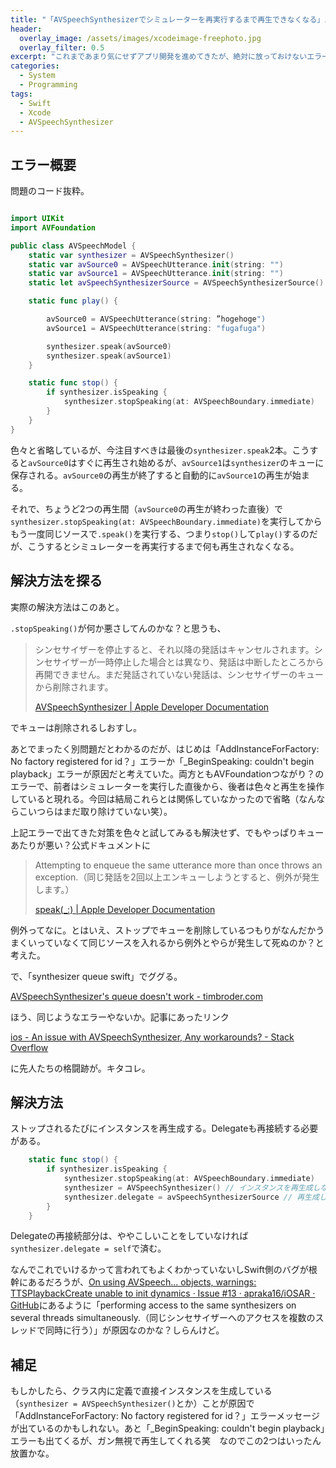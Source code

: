 ```yaml
---
title: "「AVSpeechSynthesizerでシミュレーターを再実行するまで再生できなくなる」エラー（Xcode12.4、Swift 5.3.2）"
header:
  overlay_image: /assets/images/xcodeimage-freephoto.jpg
  overlay_filter: 0.5
excerpt: "これまであまり気にせずアプリ開発を進めてきたが、絶対に放っておけないエラーなのでがんばって対処した。そうはいっても色々調べていくとひとまずの解決方法が見つかったのでそれをパクることになった。iOS7？くらいからってことは最初からか（笑）、既知のバグっぽい。"
categories:
  - System
  - Programming
tags:
  - Swift
  - Xcode
  - AVSpeechSynthesizer
---
```


## エラー概要

問題のコード抜粋。

```swift

import UIKit
import AVFoundation

public class AVSpeechModel {
    static var synthesizer = AVSpeechSynthesizer()
    static var avSource0 = AVSpeechUtterance.init(string: "")
    static var avSource1 = AVSpeechUtterance.init(string: "")
    static let avSpeechSynthesizerSource = AVSpeechSynthesizerSource() // AVSpeechSynthesizerDelegateをまとめたクラスのインスタンス

    static func play() {

        avSource0 = AVSpeechUtterance(string: ”hogehoge")
        avSource1 = AVSpeechUtterance(string: "fugafuga")

        synthesizer.speak(avSource0)
        synthesizer.speak(avSource1)
    }

    static func stop() {
        if synthesizer.isSpeaking {
            synthesizer.stopSpeaking(at: AVSpeechBoundary.immediate)
        }
    }
}
```

色々と省略しているが、今注目すべきは最後の`synthesizer.speak`2本。こうすると`avSource0`はすぐに再生され始めるが、`avSource1`は`synthesizer`のキューに保存される。`avSource0`の再生が終了すると自動的に`avSource1`の再生が始まる。

それで、ちょうど2つの再生間（`avSource0`の再生が終わった直後）で`synthesizer.stopSpeaking(at: AVSpeechBoundary.immediate)`を実行してからもう一度同じソースで`.speak()`を実行する、つまり`stop()`して`play()`するのだが、こうするとシミュレーターを再実行するまで何も再生されなくなる。

## 解決方法を探る

実際の解決方法はこのあと。

`.stopSpeaking()`が何か悪さしてんのかな？と思うも、

>シンセサイザーを停止すると、それ以降の発話はキャンセルされます。シンセサイザーが一時停止した場合とは異なり、発話は中断したところから再開できません。まだ発話されていない発話は、シンセサイザーのキューから削除されます。
>
>[AVSpeechSynthesizer \| Apple Developer Documentation](https://developer.apple.com/documentation/avfaudio/avspeechsynthesizer)

でキューは削除されるしおすし。

あとでまったく別問題だとわかるのだが、はじめは「AddInstanceForFactory: No factory registered for id？」エラーか「_BeginSpeaking: couldn't begin playback」エラーが原因だと考えていた。両方ともAVFoundationつながり？のエラーで、前者はシミュレーターを実行した直後から、後者は色々と再生を操作していると現れる。今回は結局これらとは関係していなかったので省略（なんならこいつらはまだ取り除けていない笑）。

上記エラーで出てきた対策を色々と試してみるも解決せず、でもやっぱりキューあたりが悪い？公式ドキュメントに

>Attempting to enqueue the same utterance more than once throws an exception.（同じ発話を2回以上エンキューしようとすると、例外が発生します。）
>
>[speak(_:) \| Apple Developer Documentation](https://developer.apple.com/documentation/avfaudio/avspeechsynthesizer/1619686-speak)

例外ってなに。とはいえ、ストップでキューを削除しているつもりがなんだかうまくいっていなくて同じソースを入れるから例外とやらが発生して死ぬのか？と考えた。

で、「synthesizer queue swift」でググる。

[AVSpeechSynthesizer's queue doesn't work - timbroder.com](https://www.timbroder.com/2014/03/avspeechsynthesizers-queue-doesnt-work/)

ほう、同じようなエラーやないか。記事にあったリンク

[ios - An issue with AVSpeechSynthesizer, Any workarounds? - Stack Overflow](https://stackoverflow.com/questions/19672814/an-issue-with-avspeechsynthesizer-any-workarounds)

に先人たちの格闘跡が。キタコレ。

## 解決方法

ストップされるたびにインスタンスを再生成する。Delegateも再接続する必要がある。

```swift
    static func stop() {
        if synthesizer.isSpeaking {
            synthesizer.stopSpeaking(at: AVSpeechBoundary.immediate)
            synthesizer = AVSpeechSynthesizer() // インスタンスを再生成しないと、2つの.speak()間で.stopSpeaking()を実行したときに再生できなくなるバグが生じる
            synthesizer.delegate = avSpeechSynthesizerSource // 再生成したのでデリゲートも再接続
        }
    }
```

Delegateの再接続部分は、ややこしいことをしていなければ`synthesizer.delegate = self`で済む。

なんでこれでいけるかって言われてもよくわかっていないしSwift側のバグが根幹にあるだろうが、[On using AVSpeech... objects, warnings: TTSPlaybackCreate unable to init dynamics · Issue #13 · apraka16/iOSAR · GitHub](https://github.com/apraka16/iOSAR/issues/13)にあるように「performing access to the same synthesizers on several threads simultaneously.（同じシンセサイザーへのアクセスを複数のスレッドで同時に行う）」が原因なのかな？しらんけど。

## 補足

もしかしたら、クラス内に定義で直接インスタンスを生成している（`synthesizer = AVSpeechSynthesizer()`とか）ことが原因で「AddInstanceForFactory: No factory registered for id？」エラーメッセージが出ているのかもしれない。あと「_BeginSpeaking: couldn't begin playback」エラーも出てくるが、ガン無視で再生してくれる笑　なのでこの2つはいったん放置かな。
